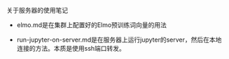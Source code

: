 关于服务器的使用笔记

- elmo.md是在集群上配置好的Elmo预训练词向量的用法

- run-jupyter-on-server.md是在服务器上运行jupyter的server，然后在本地连接的方法。本质是使用ssh端口转发。
